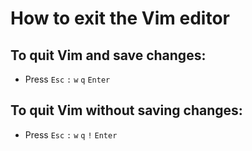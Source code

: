 # How to exit the Vim editor

## To quit Vim and save changes:
* Press `Esc` `:` `w` `q` `Enter`

## To quit Vim without saving changes:
* Press `Esc` `:` `w` `q` `!` `Enter`

